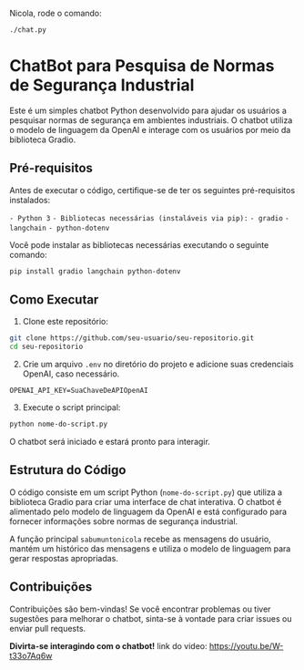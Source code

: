 Nicola, rode o comando:
```
./chat.py
```

# ChatBot para Pesquisa de Normas de Segurança Industrial

Este é um simples chatbot Python desenvolvido para ajudar os usuários a pesquisar normas de segurança em ambientes industriais. O chatbot utiliza o modelo de linguagem da OpenAI e interage com os usuários por meio da biblioteca Gradio.

## Pré-requisitos

Antes de executar o código, certifique-se de ter os seguintes pré-requisitos instalados:

```- Python 3```
```- Bibliotecas necessárias (instaláveis via pip):```
  ```- gradio```
  ```- langchain```
  ```- python-dotenv```

Você pode instalar as bibliotecas necessárias executando o seguinte comando:

```bash
pip install gradio langchain python-dotenv
```

## Como Executar

1. Clone este repositório:

```bash
git clone https://github.com/seu-usuario/seu-repositorio.git
cd seu-repositorio
```

2. Crie um arquivo `.env` no diretório do projeto e adicione suas credenciais OpenAI, caso necessário.

```env
OPENAI_API_KEY=SuaChaveDeAPIOpenAI
```

3. Execute o script principal:

```bash
python nome-do-script.py
```

O chatbot será iniciado e estará pronto para interagir.

## Estrutura do Código

O código consiste em um script Python (`nome-do-script.py`) que utiliza a biblioteca Gradio para criar uma interface de chat interativa. O chatbot é alimentado pelo modelo de linguagem da OpenAI e está configurado para fornecer informações sobre normas de segurança industrial.

A função principal `sabumuntonicola` recebe as mensagens do usuário, mantém um histórico das mensagens e utiliza o modelo de linguagem para gerar respostas apropriadas.

## Contribuições

Contribuições são bem-vindas! Se você encontrar problemas ou tiver sugestões para melhorar o chatbot, sinta-se à vontade para criar issues ou enviar pull requests.

**Divirta-se interagindo com o chatbot!**
link do video: https://youtu.be/W-t33o7Aq6w
